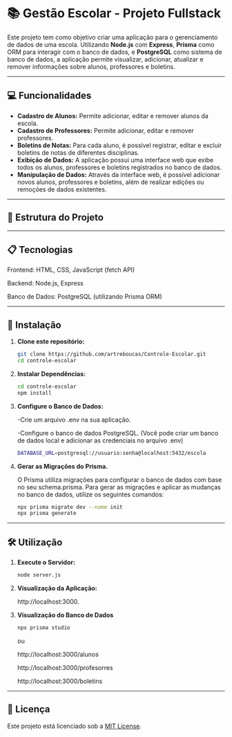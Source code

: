 #  📚 Gestão Escolar - Projeto Fullstack

Este projeto tem como objetivo criar uma aplicação para o gerenciamento de dados de uma escola. Utilizando **Node.js** com **Express**, **Prisma** como ORM para interagir com o banco de dados, e **PostgreSQL** como sistema de banco de dados, a aplicação permite visualizar, adicionar, atualizar e remover informações sobre alunos, professores e boletins.

---

## 💻 Funcionalidades
- **Cadastro de Alunos:** Permite adicionar, editar e remover alunos da escola.
- **Cadastro de Professores:** Permite adicionar, editar e remover professores.
- **Boletins de Notas:** Para cada aluno, é possível registrar, editar e excluir boletins de notas de diferentes disciplinas.
- **Exibição de Dados:** A aplicação possui uma interface web que exibe todos os alunos, professores e boletins registrados no banco de dados.
- **Manipulação de Dados:** Através da interface web, é possível adicionar novos alunos, professores e boletins, além de realizar edições ou remoções de dados existentes.

---

## 📁 Estrutura do Projeto


---


## 📋 Tecnologias

Frontend: HTML, CSS, JavaScript (fetch API)

Backend: Node.js, Express

Banco de Dados: PostgreSQL (utilizando Prisma ORM)

---

## 🚀 Instalação

1. **Clone este repositório:**

    ```bash
    git clone https://github.com/artreboucas/Controle-Escolar.git
    cd controle-escolar
    ```

2. **Instalar Dependências:**

    ```bash
    cd controle-escolar
    npm install
    ```

3. **Configure o Banco de Dados:**

   -Crie um arquivo .env na sua aplicação.
   
   -Configure o banco de dados PostgreSQL. (Você pode criar um banco de dados local e        adicionar as credenciais no arquivo .env)

    ```bash
    DATABASE_URL=postgresql://usuario:senha@localhost:5432/escola
    ```

5. **Gerar as Migrações do Prisma.**

    O Prisma utiliza migrações para configurar o banco de dados com base no seu schema.prisma. Para gerar as migrações e aplicar as mudanças no banco de dados, utilize os seguintes comandos:



    ```bash
    npx prisma migrate dev --name init
    npx prisma generate
    ```
    
---

## 🛠️ Utilização

1. **Execute o Servidor:**

    ```bash
    node server.js
    ```

2. **Visualização da Aplicação:**

    http://localhost:3000.

4. **Visualização do Banco de Dados**

    ```bash
    npx prisma studio
    ```
   ou
   
    http://localhost:3000/alunos
   
    http://localhost:3000/profesorres
   
    http://localhost:3000/boletins

---

## 📄 Licença

Este projeto está licenciado sob a [MIT License](https://opensource.org/licenses/MIT).


